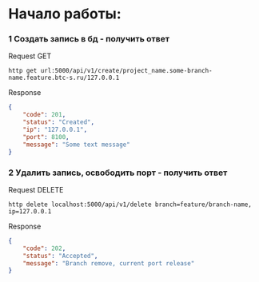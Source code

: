 # Начало работы:

### 1 Создать запись в бд - получить ответ


Request GET

`http get url:5000/api/v1/create/project_name.some-branch-name.feature.btc-s.ru/127.0.0.1`

Response

```json
{
    "code": 201,
    "status": "Created",
    "ip": "127.0.0.1",
    "port": 8100,
    "message": "Some text message"
}
```


### 2 Удалить запись, освободить порт - получить ответ

Request DELETE

`http delete localhost:5000/api/v1/delete branch=feature/branch-name, ip=127.0.0.1`

Response

```json
{
    "code": 202,
    "status": "Accepted",
    "message": "Branch remove, current port release"
}
```